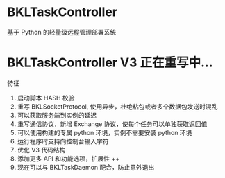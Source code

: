 # BKLTaskController
基于 Python 的轻量级远程管理部署系统

# BKLTaskController V3 正在重写中...
特征
1. 启动脚本 HASH 校验
2. 重写 BKLSocketProtocol, 使用异步，杜绝粘包或者多个数据包发送时混乱
3. 可以获取服务端到实例的延迟
4. 重写通信协议，新增 Exchange 协议，使每个任务可以单独获取返回值
5. 可以使用构建的专属 python 环境，实例不需要安装 python 环境
6. 运行程序时支持向控制台输入字符
7. 优化 V3 代码结构
8. 添加更多 API 和功能选项，扩展性 ++
9. 现在可以与 BKLTaskDaemon 配合，防止意外退出
